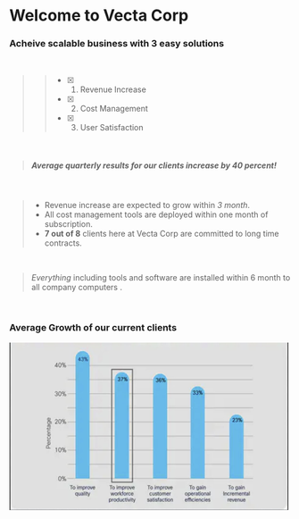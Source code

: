 # Welcome to Vecta Corp #

### Acheive scalable business with 3 easy solutions ### 

<br>

>> - [x] 1. Revenue Increase
>> - [x] 2. Cost Management
>> - [x] 3. User Satisfaction  

<br>

> ##### Average quarterly results for our clients increase by 40 percent!

<br>

> - Revenue increase are expected to grow within *3 month*.
> - All cost management tools are deployed within one month of subscription.
> - **7 out of 8** clients here at Vecta Corp are committed to long time contracts.

<br>

>  *Everything* including tools and software are installed within 6 month to all company computers .

<br>

### Average Growth of our current clients ###

<img src="images/growth.jpg" width="500" height=300>


